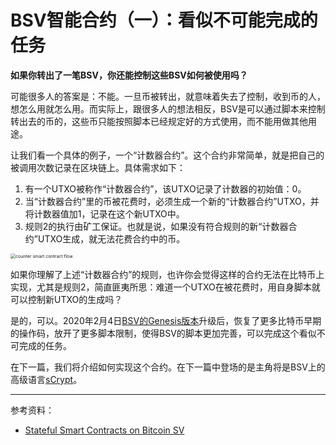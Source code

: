 # BSV智能合约（一）：看似不可能完成的任务

**如果你转出了一笔BSV，你还能控制这些BSV如何被使用吗？**

可能很多人的答案是：不能。一旦币被转出，就意味着失去了控制，收到币的人，想怎么用就怎么用。而实际上，跟很多人的想法相反，BSV是可以通过脚本来控制转出去的币的，这些币只能按照脚本已经规定好的方式使用，而不能用做其他用途。

让我们看一个具体的例子，一个“计数器合约”。这个合约非常简单，就是把自己的被调用次数记录在区块链上。具体需求如下：

1. 有一个UTXO被称作“计数器合约”，该UTXO记录了计数器的初始值：0。
2. 当“计数器合约”里的币被花费时，必须生成一个新的“计数器合约”UTXO，并将计数器值加1，记录在这个新UTXO中。
3. 规则2的执行由矿工保证。也就是说，如果没有符合规则的新“计数器合约”UTXO生成，就无法花费合约中的币。

<img src="https://bico.media/26a4feb43792d10348eac5d10af916b5047ad4384d2b07eac99e029120ccd4fd" alt="counter smart contract flow" style="zoom:50%;" />



如果你理解了上述“计数器合约”的规则，也许你会觉得这样的合约无法在比特币上实现，尤其是规则2，简直匪夷所思：难道一个UTXO在被花费时，用自身脚本就可以控制新UTXO的生成吗？

是的，可以。2020年2月4日[BSV的Genesis版本](https://github.com/bitcoin-sv/bitcoin-sv/releases/tag/v1.0.0)升级后，恢复了更多比特币早期的操作码，放开了更多脚本限制，使得BSV的脚本更加完善，可以完成这个看似不可完成的任务。

在下一篇，我们将介绍如何实现这个合约。在下一篇中登场的是主角将是BSV上的高级语言[sCrypt](https://scryptdoc.readthedocs.io/en/latest/)。

----

参考资料：

* [Stateful Smart Contracts on Bitcoin SV](https://medium.com/coinmonks/stateful-smart-contracts-on-bitcoin-sv-c24f83a0f783)
